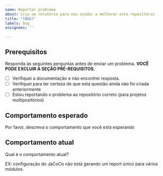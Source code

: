 ```yaml
---
name: Reportar problema
about: Crie um relatório para nos ajudar a melhorar este repositório
title: "[BUG]"
labels: bug
assignees: ''

---
```


## Prerequisitos

Responda às seguintes perguntas antes de enviar um problema. **VOCÊ PODE EXCLUIR A SEÇÃO PRÉ-REQUISITOS.**

- [ ] Verifiquei a documentação e não encontrei resposta.
- [ ] Verifiquei para ter certeza de que esta questão ainda não foi criada anteriormente
- [ ] Estou reportando o problema ao repositório correto (para projetos multipositórios)

## Comportamento esperado

Por favor, descreva o comportamento que você está esperando

## Comportamento atual

Qual é o comportamento atual?

EX: configuração do JaCoCo não está gerando um report único para vários módulos.
